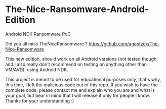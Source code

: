 # The-Nice-Ransomware-Android-Edition
Android NDK Ransomware PoC

Did you all miss TheNiceRansomware ?  https://github.com/agentzex/The-Nice-Ransomware 

This new edition, should work on all Android versions (not tested though, and I also really don't recommend on testing on anything other than VM/AVD), using Android NDK.

This project is meant to be used for educational purposes only, that's why, this time, I left the malicious code out of this repo.
If you wish to have the complete code, please contact me and explain who you are and what is your goal, but bear in mind that I will release it only for people I know. 
Thanks for your understanding :)
